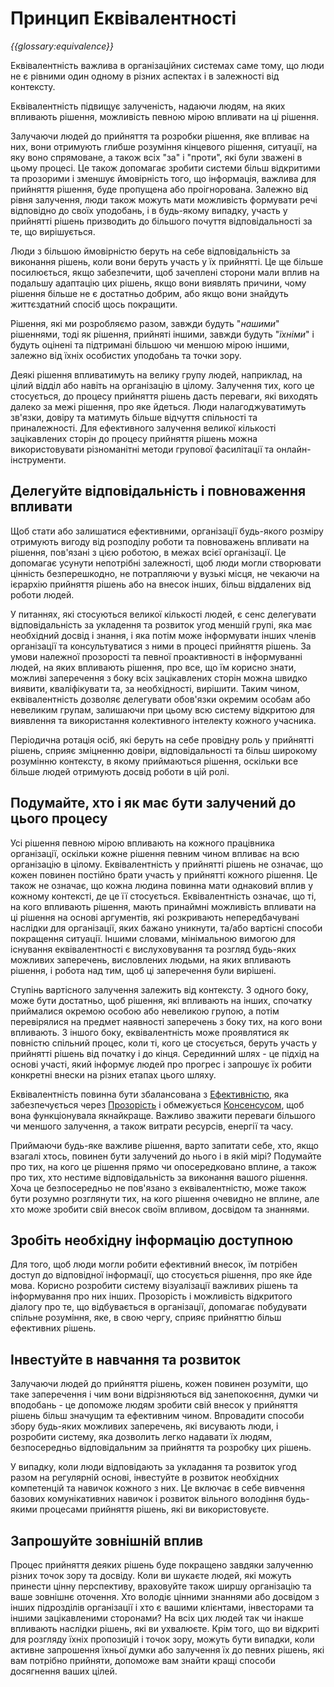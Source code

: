 # Принцип Еквівалентності

_{{glossary:equivalence}}_

Еквівалентність важлива в організаційних системах саме тому, що люди не є рівними один одному в різних аспектах і в залежності від контексту.

Еквівалентність підвищує залученість, надаючи людям, на яких впливають рішення, можливість певною мірою впливати на ці рішення.

Залучаючи людей до прийняття та розробки рішення, яке впливає на них, вони отримують глибше розуміння кінцевого рішення, ситуації, на яку воно спрямоване, а також всіх "за" і "проти", які були зважені в цьому процесі. Це також допомагає зробити системи більш відкритими та прозорими і зменшує ймовірність того, що інформація, важлива для прийняття рішення, буде пропущена або проігнорована. Залежно від рівня залучення, люди також можуть мати можливість формувати речі відповідно до своїх уподобань, і в будь-якому випадку, участь у прийнятті рішень призводить до більшого почуття відповідальності за те, що вирішується.

Люди з більшою ймовірністю беруть на себе відповідальність за виконання рішень, коли вони беруть участь у їх прийнятті. Це ще більше посилюється, якщо забезпечити, щоб зачеплені сторони мали вплив на подальшу адаптацію цих рішень, якщо вони виявлять причини, чому рішення більше не є достатньо добрим, або якщо вони знайдуть життєздатний спосіб щось покращити.

Рішення, які ми розробляємо разом, завжди будуть "_нашими_" рішеннями, тоді як рішення, прийняті іншими, завжди будуть "_їхніми_" і будуть оцінені та підтримані більшою чи меншою мірою іншими, залежно від їхніх особистих уподобань та точки зору.

Деякі рішення впливатимуть на велику групу людей, наприклад, на цілий відділ або навіть на організацію в цілому. Залучення тих, кого це стосується, до процесу прийняття рішень дасть переваги, які виходять далеко за межі рішення, про яке йдеться. Люди налагоджуватимуть зв'язки, довіру та матимуть більше відчуття спільності та приналежності. Для ефективного залучення великої кількості зацікавлених сторін до процесу прийняття рішень можна використовувати різноманітні методи групової фасилітації та онлайн-інструменти.

## Делегуйте відповідальність і повноваження впливати

Щоб стати або залишатися ефективними, організації будь-якого розміру отримують вигоду від розподілу роботи та повноважень впливати на рішення, пов'язані з цією роботою, в межах всієї організації. Це допомагає усунути непотрібні залежності, щоб люди могли створювати цінність безперешкодно, не потрапляючи у вузькі місця, не чекаючи на ієрархію прийняття рішень або на внесок інших, більш віддалених від роботи людей.

У питаннях, які стосуються великої кількості людей, є сенс делегувати відповідальність за укладення та розвиток угод меншій групі, яка має необхідний досвід і знання, і яка потім може інформувати інших членів організації та консультуватися з ними в процесі прийняття рішень. За умови належної прозорості та певної проактивності в інформуванні людей, на яких впливають рішення, про все, що їм корисно знати, можливі заперечення з боку всіх зацікавлених сторін можна швидко виявити, кваліфікувати та, за необхідності, вирішити. Таким чином, еквівалентність дозволяє делегувати обов'язки окремим особам або невеликим групам, залишаючи при цьому всю систему відкритою для виявлення та використання колективного інтелекту кожного учасника.

Періодична ротація осіб, які беруть на себе провідну роль у прийнятті рішень, сприяє зміцненню довіри, відповідальності та більш широкому розумінню контексту, в якому приймаються рішення, оскільки все більше людей отримують досвід роботи в цій ролі.

## Подумайте, хто і як має бути залучений до цього процесу

Усі рішення певною мірою впливають на кожного працівника організації, оскільки кожне рішення певним чином впливає на всю організацію в цілому. Еквівалентність у прийнятті рішень не означає, що кожен повинен постійно брати участь у прийнятті кожного рішення. Це також не означає, що кожна людина повинна мати однаковий вплив у кожному контексті, де це її стосується. Еквівалентність означає, що ті, на кого впливають рішення, мають принаймні можливість впливати на ці рішення на основі аргументів, які розкривають непередбачувані наслідки для організації, яких бажано уникнути, та/або вартісні способи покращення ситуації. Іншими словами, мінімальною вимогою для існування еквівалентності є вислуховування та розгляд будь-яких можливих заперечень, висловлених людьми, на яких впливають рішення, і робота над тим, щоб ці заперечення були вирішені.

Ступінь вартісного залучення залежить від контексту. З одного боку, може бути достатньо, щоб рішення, які впливають на інших, спочатку приймалися окремою особою або невеликою групою, а потім перевірялися на предмет наявності заперечень з боку тих, на кого вони впливають. З іншого боку, еквівалентність може проявлятися як повністю спільний процес, коли ті, кого це стосується, беруть участь у прийнятті рішень від початку і до кінця. Серединний шлях - це підхід на основі участі, який інформує людей про прогрес і запрошує їх робити конкретні внески на різних етапах цього шляху.

Еквівалентність повинна бути збалансована з [ Ефективністю](section:principle-effectiveness), яка забезпечується через [ Прозорість](section:principle-transparency) і обмежується [ Консенсусом](section:principle-consent), щоб вона функціонувала якнайкраще. Важливо зважити переваги більшого чи меншого залучення, а також витрати ресурсів, енергії та часу.

Приймаючи будь-яке важливе рішення, варто запитати себе, хто, якщо взагалі хтось, повинен бути залучений до нього і в якій мірі? Подумайте про тих, на кого це рішення прямо чи опосередковано вплине, а також про тих, хто нестиме відповідальність за виконання вашого рішення. Хоча це безпосередньо не пов'язано з еквівалентністю, може також бути розумно розглянути тих, на кого рішення очевидно не вплине, але хто може зробити свій внесок своїм впливом, досвідом та знаннями.

## Зробіть необхідну інформацію доступною

Для того, щоб люди могли робити ефективний внесок, їм потрібен доступ до відповідної інформації, що стосується рішення, про яке йде мова. Корисно розробити систему візуалізації важливих рішень та інформування про них інших. Прозорість і можливість відкритого діалогу про те, що відбувається в організації, допомагає побудувати спільне розуміння, яке, в свою чергу, сприяє прийняттю більш ефективних рішень.

## Інвестуйте в навчання та розвиток

Залучаючи людей до прийняття рішень, кожен повинен розуміти, що таке заперечення і чим вони відрізняються від занепокоєння, думки чи вподобань - це допоможе людям зробити свій внесок у прийняття рішень більш значущим та ефективним чином. Впровадити способи збору будь-яких можливих заперечень, які висувають люди, і розробити систему, яка дозволить легко надавати їх людям, безпосередньо відповідальним за прийняття та розробку цих рішень.

У випадку, коли люди відповідають за укладання та розвиток угод разом на регулярній основі, інвестуйте в розвиток необхідних компетенцій та навичок кожного з них. Це включає в себе вивчення базових комунікативних навичок і розвиток вільного володіння будь-якими процесами прийняття рішень, які ви використовуєте.

## Запрошуйте зовнішній вплив

Процес прийняття деяких рішень буде покращено завдяки залученню різних точок зору та досвіду. Коли ви шукаєте людей, які можуть принести цінну перспективу, враховуйте також ширшу організацію та ваше зовнішнє оточення. Хто володіє цінними знаннями або досвідом з інших підрозділів організації і хто є вашими клієнтами, інвесторами та іншими зацікавленими сторонами? На всіх цих людей так чи інакше впливають наслідки рішень, які ви ухвалюєте. Крім того, що ви відкриті для розгляду їхніх пропозицій і точок зору, можуть бути випадки, коли активне запрошення їхньої думки або залучення їх до певних рішень, які вам потрібно прийняти, допоможе вам знайти кращі способи досягнення ваших цілей.





